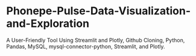 # Phonepe-Pulse-Data-Visualization-and-Exploration
A User-Friendly Tool Using Streamlit and Plotly, Github Cloning, Python, Pandas, MySQL, mysql-connector-python, Streamlit, and Plotly.
